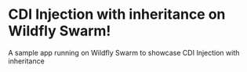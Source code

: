 # CDI Injection with inheritance on Wildfly Swarm!

A sample app running on Wildfly Swarm to showcase CDI Injection with inheritance


